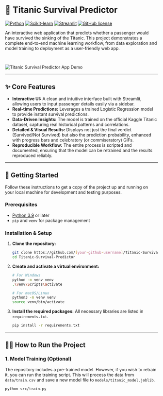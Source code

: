 # 🚢 Titanic Survival Predictor

[![Python](https://img.shields.io/badge/Python-3.9%2B-blue?style=for-the-badge&logo=python)](https://www.python.org/)
[![Scikit-learn](https://img.shields.io/badge/Scikit--learn-1.1.2-orange?style=for-the-badge&logo=scikit-learn)](https://scikit-learn.org/)
[![Streamlit](https://img.shields.io/badge/Streamlit-1.12.0-red?style=for-the-badge&logo=streamlit)](https://streamlit.io/)
[![GitHub license](https://img.shields.io/badge/license-MIT-green?style=for-the-badge)](https://github.com/[your-github-username]/Titanic-Survival-Predictor/blob/main/LICENSE)

An interactive web application that predicts whether a passenger would have survived the sinking of the Titanic. This project demonstrates a complete end-to-end machine learning workflow, from data exploration and model training to deployment as a user-friendly web app.

<br>

<!-- 
    IMAGE PLACEHOLDER 1: Add a GIF or a high-quality screenshot of your running Streamlit app here.
    Follow the instructions in the previous chat to get an image URL.
-->
![Titanic Survival Predictor App Demo](https://user-images.githubusercontent.com/...) 

---

## ✨ Core Features

- **Interactive UI:** A clean and intuitive interface built with Streamlit, allowing users to input passenger details easily via a sidebar.
- **Real-time Predictions:** Leverages a trained Logistic Regression model to provide instant survival predictions.
- **Data-Driven Insights:** The model is trained on the official Kaggle Titanic dataset, capturing real historical patterns and correlations.
- **Detailed & Visual Results:** Displays not just the final verdict (Survived/Not Survived) but also the prediction probability, enhanced with progress bars and celebratory (or commiseratory) GIFs.
- **Reproducible Workflow:** The entire process is scripted and documented, ensuring that the model can be retrained and the results reproduced reliably.

---

## 🚀 Getting Started

Follow these instructions to get a copy of the project up and running on your local machine for development and testing purposes.

### Prerequisites

- [Python 3.9](https://www.python.org/downloads/) or later
- `pip` and `venv` for package management

### Installation & Setup

1.  **Clone the repository:**
    ```bash
    git clone https://github.com/[your-github-username]/Titanic-Survival-Predictor.git
    cd Titanic-Survival-Predictor
    ```

2.  **Create and activate a virtual environment:**
    ```bash
    # For Windows
    python -m venv venv
    .\venv\Scripts\activate

    # For macOS/Linux
    python3 -m venv venv
    source venv/bin/activate
    ```

3.  **Install the required packages:**
    All necessary libraries are listed in `requirements.txt`.
    ```bash
    pip install -r requirements.txt
    ```

---

## 🏃‍♀️ How to Run the Project

### 1. Model Training (Optional)

The repository includes a pre-trained model. However, if you wish to retrain it, you can run the training script. This will process the data from `data/train.csv` and save a new model file to `models/titanic_model.joblib`.

```bash
python src/train.py